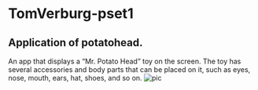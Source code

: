 # TomVerburg-pset1
## Application of potatohead.
An app that displays a “Mr. Potato Head” toy on the screen. 
The toy has several accessories and body parts that can be placed on it, such as eyes, nose, mouth, ears, hat, shoes, and so on.
![pic](https://github.com/tcjverburg/TomVerburg-pset1/blob/master/doc/Potato.JPG)
